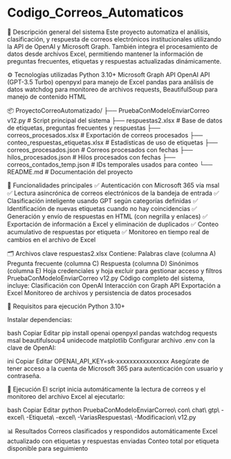 # Codigo_Correos_Automaticos

🧠 Descripción general del sistema
Este proyecto automatiza el análisis, clasificación, y respuesta de correos electrónicos institucionales utilizando la API de OpenAI y Microsoft Graph. También integra el procesamiento de datos desde archivos Excel, permitiendo mantener la información de preguntas frecuentes, etiquetas y respuestas actualizadas dinámicamente.

⚙️ Tecnologías utilizadas
Python 3.10+
Microsoft Graph API
OpenAI API (GPT-3.5 Turbo)
openpyxl para manejo de Excel
pandas para análisis de datos
watchdog para monitoreo de archivos
requests, BeautifulSoup para manejo de contenido HTML

📦 ProyectoCorreoAutomatizado/
├── PruebaConModeloEnviarCorreo v12.py          # Script principal del sistema
├── respuestas2.xlsx                            # Base de datos de etiquetas, preguntas frecuentes y respuestas
├── correos_procesados.xlsx                     # Exportación de correos procesados
├── conteo_respuestas_etiquetas.xlsx            # Estadísticas de uso de etiquetas
├── correos_procesados.json                     # Correos procesados con fechas
├── hilos_procesados.json                       # Hilos procesados con fechas
├── correos_contados_temp.json                  # IDs temporales usados para conteo
└── README.md                                   # Documentación del proyecto

🔄 Funcionalidades principales
✅ Autenticación con Microsoft 365 vía msal
✅ Lectura asincrónica de correos electrónicos de la bandeja de entrada
✅ Clasificación inteligente usando GPT según categorías definidas
✅ Identificación de nuevas etiquetas cuando no hay coincidencias
✅ Generación y envío de respuestas en HTML (con negrilla y enlaces)
✅ Exportación de información a Excel y eliminación de duplicados
✅ Conteo acumulativo de respuestas por etiqueta
✅ Monitoreo en tiempo real de cambios en el archivo de Excel

🗂️ Archivos clave
respuestas2.xlsx
Contiene:
Palabras clave (columna A)
Pregunta frecuente (columna C)
Respuesta (columna D)
Sinónimos (columna E)
Hoja credenciales y hoja excluir para gestionar acceso y filtros
PruebaConModeloEnviarCorreo v12.py
Código completo del sistema, incluye:
Clasificación con OpenAI
Interacción con Graph API
Exportación a Excel
Monitoreo de archivos y persistencia de datos procesados

🧪 Requisitos para ejecución
Python 3.10+

Instalar dependencias:

bash
Copiar
Editar
pip install openai openpyxl pandas watchdog requests msal beautifulsoup4 unidecode matplotlib
Configurar archivo .env con la clave de OpenAI:

ini
Copiar
Editar
OPENAI_API_KEY=sk-xxxxxxxxxxxxxxxx
Asegúrate de tener acceso a la cuenta de Microsoft 365 para autenticación con usuario y contraseña.

🚀 Ejecución
El script inicia automáticamente la lectura de correos y el monitoreo del archivo Excel al ejecutarlo:

bash
Copiar
Editar
python PruebaConModeloEnviarCorreo\ con\ chat\ gtp\ -excel\ -Etiqueta\ -excel\ -VariasRespuestas\ -Modificacion\ v12.py

📊 Resultados
Correos clasificados y respondidos automáticamente
Excel actualizado con etiquetas y respuestas enviadas
Conteo total por etiqueta disponible para seguimiento









